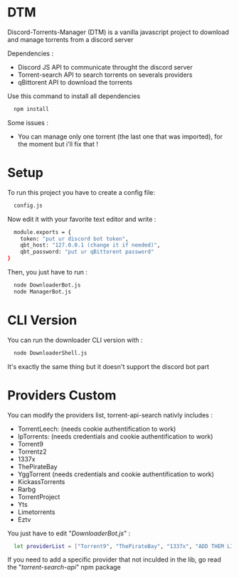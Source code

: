 # DTM
Discord-Torrents-Manager (DTM) is a vanilla javascript project to download and manage torrents from a discord server

Dependencies : 
- Discord JS API to communicate throught the discord server
- Torrent-search API to search torrents on severals providers
- qBittorent API to download the torrents

Use this command to install all dependencies
```bash
  npm install
```

Some issues :
- You can manage only one torrent (the last one that was imported), for the moment but i'll fix that !

# Setup
To run this project you have to create a config file:
```bash
  config.js
```
Now edit it with your favorite text editor and write :
```bash
  module.exports = {
    token: "put ur discord bot token",
    qbt_host: "127.0.0.1 (change it if needed)",
    qbt_password: "put ur qBittorent password"
}
```
Then, you just have to run :
```bash
  node DownloaderBot.js
  node ManagerBot.js
```

# CLI Version
You can run the downloader CLI version with :
```bash
  node DownloaderShell.js
```
It's exactly the same thing but it doesn't support the discord bot part

# Providers Custom
You can modify the providers list, torrent-api-search nativly includes :

- TorrentLeech: (needs cookie authentification to work)
- IpTorrents: (needs credentials and cookie authentification to work)
- Torrent9
- Torrentz2
- 1337x
- ThePirateBay
- YggTorrent (needs credentials and cookie authentification to work)
- KickassTorrents
- Rarbg
- TorrentProject
- Yts
- Limetorrents
- Eztv

You just have to edit "*DownloaderBot.js*" : 
```bash
  let providerList = ["Torrent9", "ThePirateBay", "1337x", "ADD THEM LIKES THAT"]
```
If you need to add a specific provider that not inculded in the lib, go read the "*torrent-search-api*" npm package
